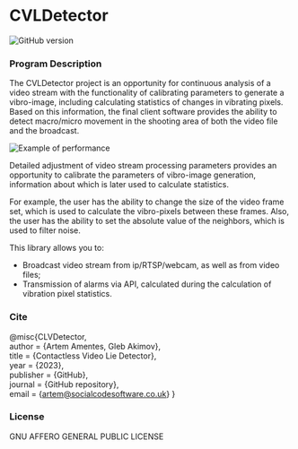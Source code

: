 # CVLDetector

![GitHub version](https://img.shields.io/badge/version-v1.0.1-green?style=plastic&labelColor=dark)

<!-- [![Building Project](https://github.com/breadrock1/CVLDetector/actions/workflows/rust.yml/badge.svg?branch=master)](https://github.com/breadrock1/CVLDetector/actions/workflows/rust.yml) -->

<!-- [![Creating Release](https://github.com/breadrock1/CVLDetector/actions/workflows/release.yml/badge.svg?branch=master&event=create)](https://github.com/breadrock1/CVLDetector/actions/workflows/create-release-action.yml) -->

### Program Description

The CVLDetector project is an opportunity for continuous analysis of a video stream with the functionality of calibrating parameters to generate a vibro-image, including calculating statistics of changes in vibrating pixels. Based on this information, the final client software provides the ability to detect macro/micro movement in the shooting area of both the video file and the broadcast.

![Example of performance](resources/clv_work.gif)

Detailed adjustment of video stream processing parameters provides an opportunity to calibrate the parameters of vibro-image generation, information about which is later used to calculate statistics.

For example, the user has the ability to change the size of the video frame set, which is used to calculate the vibro-pixels between these frames. Also, the user has the ability to set the absolute value of the neighbors, which is used to filter noise.

This library allows you to:
- Broadcast video stream from ip/RTSP/webcam, as well as from video files;
- Transmission of alarms via API, calculated during the calculation of vibration pixel statistics.

### Cite 
@misc{CLVDetector,\
  author = {Artem Amentes, Gleb Akimov},\
  title = {Contactless Video Lie Detector},\
  year = {2023},\
  publisher = {GitHub},\
  journal = {GitHub repository},\
  email = {artem@socialcodesoftware.co.uk}
}

### License
GNU AFFERO GENERAL PUBLIC LICENSE
